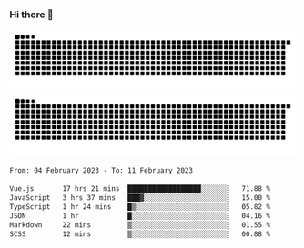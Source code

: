 ### Hi there 👋

![GitHub Snake Light](https://raw.githubusercontent.com/jichangee/jichangee/output/github-snake.svg#gh-light-mode-only)
![GitHub Snake dark](https://raw.githubusercontent.com/jichangee/jichangee/output/github-snake-dark.svg#gh-dark-mode-only)

<!--START_SECTION:waka-->

```text
From: 04 February 2023 - To: 11 February 2023

Vue.js       17 hrs 21 mins  ██████████████████░░░░░░░   71.88 %
JavaScript   3 hrs 37 mins   ███▓░░░░░░░░░░░░░░░░░░░░░   15.00 %
TypeScript   1 hr 24 mins    █▒░░░░░░░░░░░░░░░░░░░░░░░   05.82 %
JSON         1 hr            █░░░░░░░░░░░░░░░░░░░░░░░░   04.16 %
Markdown     22 mins         ▒░░░░░░░░░░░░░░░░░░░░░░░░   01.55 %
SCSS         12 mins         ▒░░░░░░░░░░░░░░░░░░░░░░░░   00.88 %
```

<!--END_SECTION:waka-->

<!--
![GitHub Snake Light](github-snake.svg#gh-light-mode-only)
![GitHub Snake dark](github-snake-dark.svg#gh-dark-mode-only)
-->

<!--
**jichangee/jichangee** is a ✨ _special_ ✨ repository because its `README.md` (this file) appears on your GitHub profile.

Here are some ideas to get you started:

- 🔭 I’m currently working on ...
- 🌱 I’m currently learning ...
- 👯 I’m looking to collaborate on ...
- 🤔 I’m looking for help with ...
- 💬 Ask me about ...
- 📫 How to reach me: ...
- 😄 Pronouns: ...
- ⚡ Fun fact: ...
-->
